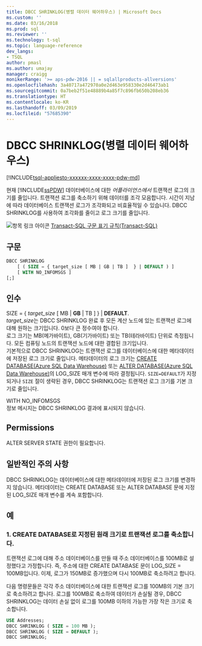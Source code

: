 ```yaml
---
title: DBCC SHRINKLOG(병렬 데이터 웨어하우스) | Microsoft Docs
ms.custom: ''
ms.date: 03/16/2018
ms.prod: sql
ms.reviewer: ''
ms.technology: t-sql
ms.topic: language-reference
dev_langs:
- TSQL
author: pmasl
ms.author: umajay
manager: craigg
monikerRange: '>= aps-pdw-2016 || = sqlallproducts-allversions'
ms.openlocfilehash: 3a40717a472970a0e2d463e958330e2d46473ab1
ms.sourcegitcommit: 0a7beb2f51e48889b4a85f7c896fb650b208eb36
ms.translationtype: HT
ms.contentlocale: ko-KR
ms.lasthandoff: 03/09/2019
ms.locfileid: "57685390"
---
```

# <a name="dbcc-shrinklog-parallel-data-warehouse"></a>DBCC SHRINKLOG(병렬 데이터 웨어하우스)
[!INCLUDE[tsql-appliesto-xxxxxx-xxxx-xxxx-pdw-md](../../includes/tsql-appliesto-xxxxxx-xxxx-xxxx-pdw-md.md)]

현재 [!INCLUDE[ssPDW](../../includes/sspdw-md.md)] 데이터베이스에 대한 *어플라이언스에서* 트랜잭션 로그의 크기를 줄입니다. 트랜잭션 로그를 축소하기 위해 데이터를 조각 모음합니다. 시간이 지남에 따라 데이터베이스 트랜잭션 로그가 조각화되고 비효율적일 수 있습니다. DBCC SHRINKLOG를 사용하여 조각화를 줄이고 로그 크기를 줄입니다.
  
![항목 링크 아이콘](../../database-engine/configure-windows/media/topic-link.gif "항목 링크 아이콘") [Transact-SQL 구문 표기 규칙&#40;Transact-SQL&#41;](../../t-sql/language-elements/transact-sql-syntax-conventions-transact-sql.md)
  
## <a name="syntax"></a>구문  
  
```sql
DBCC SHRINKLOG   
    [ ( SIZE = { target_size [ MB | GB | TB ]  } | DEFAULT ) ]   
    [ WITH NO_INFOMSGS ]   
[;]  
```  
  
## <a name="arguments"></a>인수  
SIZE = { *target_size* [ MB | **GB** | TB ]  } | **DEFAULT**.  
*target_size*는 DBCC SHRINKLOG 완료 후 모든 계산 노드에 있는 트랜잭션 로그에 대해 원하는 크기입니다. 0보다 큰 정수여야 합니다.  
로그 크기는 MB(메가바이트), GB(기가바이트) 또는 TB(테라바이트) 단위로 측정됩니다. 모든 컴퓨팅 노드의 트랜잭션 노드에 대한 결합된 크기입니다.  
기본적으로 DBCC SHRINKLOG는 트랜잭션 로그를 데이터베이스에 대한 메타데이터에 저장된 로그 크기로 줄입니다. 메타데이터의 로그 크기는 [CREATE DATABASE&#40;Azure SQL Data Warehouse&#41;](../../t-sql/statements/create-database-azure-sql-data-warehouse.md) 또는 [ALTER DATABASE&#40;Azure SQL Data Warehouse&#41;](../../t-sql/statements/alter-database-azure-sql-data-warehouse.md)의 LOG_SIZE 매개 변수에 따라 결정됩니다. `SIZE=DEFAULT`가 지정되거나 `SIZE` 절이 생략된 경우, DBCC SHRINKLOG는 트랜잭션 로그 크기를 기본 크기로 줄입니다.
  
WITH NO_INFOMSGS  
정보 메시지는 DBCC SHRINKLOG 결과에 표시되지 않습니다.  
  
## <a name="permissions"></a>Permissions  
ALTER SERVER STATE 권한이 필요합니다.
  
## <a name="general-remarks"></a>일반적인 주의 사항  
DBCC SHRINKLOG는 데이터베이스에 대한 메타데이터에 저장된 로그 크기를 변경하지 않습니다. 메타데이터는 CREATE DATABASE 또는 ALTER DATABASE 문에 지정된 LOG_SIZE 매개 변수를 계속 포함합니다.
  
## <a name="examples"></a>예 
### <a name="a-shrink-the-transaction-log-to-the-original-size-specified-by-create-database"></a>1. CREATE DATABASE로 지정된 원래 크기로 트랜잭션 로그를 축소합니다.  
트랜잭션 로그에 대해 주소 데이터베이스를 만들 때 주소 데이터베이스를 100MB로 설정했다고 가정합니다. 즉, 주소에 대한 CREATE DATABASE 문이 LOG_SIZE = 100MB입니다. 이제, 로그가 150MB로 증가했으며 다시 100MB로 축소하려고 합니다.
  
다음 명령문들은 각각 주소 데이터베이스에 대한 트랜잭션 로그를 100MB의 기본 크기로 축소하려고 합니다. 로그를 100MB로 축소하여 데이터가 손실될 경우, DBCC SHRINKLOG는 데이터 손실 없이 로그를 100MB 이하의 가능한 가장 작은 크기로 축소합니다.
  
```sql
USE Addresses;  
DBCC SHRINKLOG ( SIZE = 100 MB );  
DBCC SHRINKLOG ( SIZE = DEFAULT );  
DBCC SHRINKLOG;  
```  
  
  
